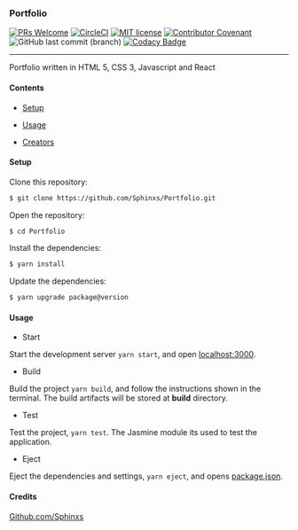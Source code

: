 ### Portfolio

[![PRs Welcome](https://img.shields.io/badge/PRs-welcome-brightgreen.svg?style=flat-square)](http://makeapullrequest.com) [![CircleCI](https://circleci.com/gh/Sphinxs/Portfolio/tree/master.svg?style=svg)](https://circleci.com/gh/Sphinxs/Portfolio/tree/master) [![MIT license](https://img.shields.io/badge/License-MIT-blue.svg)](https://lbesson.mit-license.org/) [![Contributor Covenant](https://img.shields.io/badge/Contributor%20Covenant-v1.4%20adopted-ff69b4.svg)](code-of-conduct.md) ![GitHub last commit (branch)](https://img.shields.io/github/last-commit/sphinxs/portfolio/master.svg) [![Codacy Badge](https://api.codacy.com/project/badge/Grade/439e7fdb3e7d488a901223d56598b90f)](https://www.codacy.com/app/Sphinxs/Portfolio?utm_source=github.com&amp;utm_medium=referral&amp;utm_content=Sphinxs/Portfolio&amp;utm_campaign=Badge_Grade)

--- 

Portfolio written in HTML 5, CSS 3, Javascript and React

#### Contents

- [Setup](#Setup)

- [Usage](#Usage)

- [Creators](Creators)

#### Setup

Clone this repository:

```sh
$ git clone https://github.com/Sphinxs/Portfolio.git
```

Open the repository:

```sh
$ cd Portfolio
```

Install the dependencies:

```sh
$ yarn install
```

Update the dependencies:

```sh
$ yarn upgrade package@version
```

#### Usage

- Start

Start the development server `yarn start`, and open [localhost:3000](http://localhost:3000/).

- Build

Build the project `yarn build`, and follow the instructions shown in the terminal. The build artifacts will be stored at **build** directory.

- Test

Test the project, `yarn test`. The Jasmine module its used to test the application.

- Eject

Eject the dependencies and settings, `yarn eject`, and opens [package.json](./package.json).

#### Credits

[Github.com/Sphinxs](https://github.com/Sphinxs)